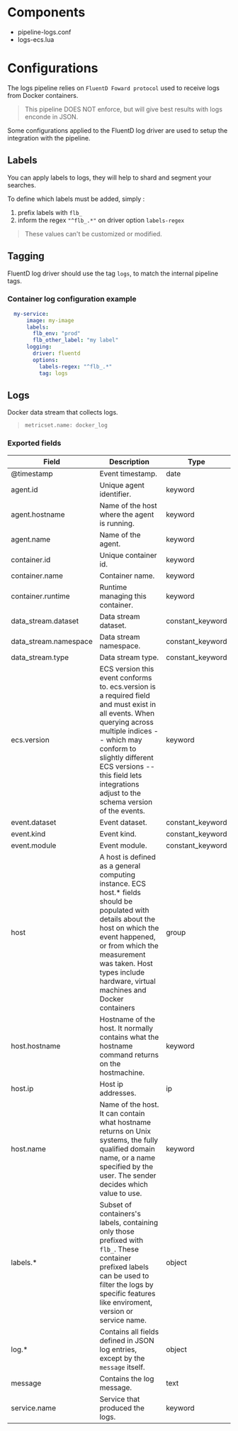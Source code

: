 # Components

- pipeline-logs.conf
- logs-ecs.lua

# Configurations

The logs pipeline relies on `FluentD Foward protocol` used to receive logs from Docker containers.

> This pipeline DOES NOT enforce, but will give best results with logs enconde in JSON.

Some configurations applied to the FluentD log driver are used to setup the integration with the pipeline.

## Labels

You can apply labels to logs, they will help to shard and segment your searches.

To define which labels must be added, simply :
1. prefix labels with `flb_`
2. inform the regex `"^flb_.*"` on driver option `labels-regex`

> These values can't be customized or modified.

## Tagging

FluentD log driver should use the tag `logs`, to match the internal pipeline tags.

### Container log configuration example

```yaml
  my-service:
      image: my-image
      labels:
        flb_env: "prod"
        flb_other_label: "my label"
      logging:
        driver: fluentd
        options:
          labels-regex: "^flb_.*"
          tag: logs

```

## Logs

Docker data stream that collects logs.

> `metricset.name: docker_log`

### Exported fields

 Field                           | Description                                                                                    | Type
---------------------------------|------------------------------------------------------------------------------------------------|------------------
 @timestamp                      | Event timestamp.                                                                               | date
 agent.id                        | Unique agent identifier.                                                                       | keyword
 agent.hostname                  | Name of the host where the agent is running.                                                   | keyword
 agent.name                      | Name of the agent.                                                                             | keyword
 container.id                    | Unique container id.                                                                           | keyword
 container.name                  | Container name.                                                                                | keyword
 container.runtime               | Runtime managing this container.                                                               | keyword
 data_stream.dataset             | Data stream dataset.                                                                           | constant_keyword
 data_stream.namespace           | Data stream namespace.                                                                         | constant_keyword
 data_stream.type                | Data stream type.                                                                              | constant_keyword
 ecs.version                     | ECS version this event conforms to. ecs.version is a required field and must exist in all events. When querying across multiple indices -- which may conform to slightly different ECS versions -- this field lets integrations adjust to the schema version of the events.           | keyword
 event.dataset                   | Event dataset.                                                                                 | constant_keyword
 event.kind                      | Event kind.                                                                                    | constant_keyword
 event.module                    | Event module.                                                                                  | constant_keyword
 host                            | A host is defined as a general computing instance. ECS host.* fields should be populated with details about the host on which the event happened, or from which the measurement was taken. Host types include hardware, virtual machines and Docker containers                             | group
 host.hostname                   | Hostname of the host. It normally contains what the hostname command returns on the hostmachine.                                                                                                                     | keyword
 host.ip                         | Host ip addresses.                                                                             | ip
 host.name                       | Name of the host. It can contain what hostname returns on Unix systems, the fully qualified domain name, or a name specified by the user. The sender decides which value to use.                                                                                                    | keyword          |
 labels.*                        | Subset of containers's labels, containing only those prefixed with `flb_`. These container prefixed labels can be used to filter the logs by specific features like enviroment, version or service name.                                                                               | object
 log.*                           | Contains all fields defined in JSON log entries, except by the `message` itself.               | object
 message                         | Contains the log message.                                                                      | text
 service.name                    | Service that produced the logs.                                                                | keyword